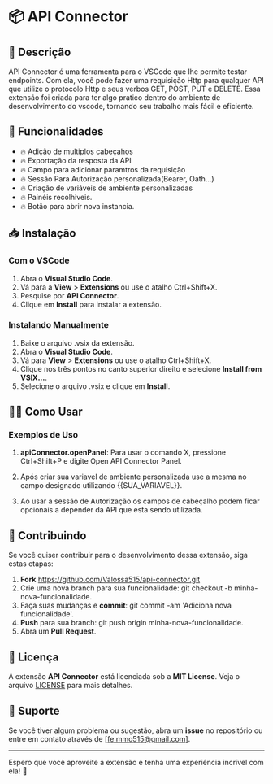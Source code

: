 # 📦 API Connector

## 🚀 Descrição

API Connector é uma ferramenta para o VSCode que lhe permite testar endpoints. Com ela, você pode fazer uma requisição Http para qualquer API que utilize o protocolo Http e seus verbos GET, POST, PUT e DELETE. Essa extensão foi criada para ter algo pratico dentro do ambiente de desenvolvimento do vscode, tornando seu trabalho mais fácil e eficiente.

## 🎉 Funcionalidades

- 🔥 Adição de multiplos cabeçahos
- 🔥 Exportação da resposta da API
- 🔥 Campo para adicionar paramtros da requisição
- 🔥 Sessão Para Autorização personalizada(Bearer, Oath...)
- 🔥 Criação de variáveis de ambiente personalizadas
- 🔥 Painéis recolhiveis.
- 🔥 Botão para abrir nova instancia.

## 📥 Instalação

### Com o VSCode
1. Abra o **Visual Studio Code**.
2. Vá para a **View** > **Extensions** ou use o atalho Ctrl+Shift+X.
3. Pesquise por **API Connector**.
4. Clique em **Install** para instalar a extensão.

### Instalando Manualmente

1. Baixe o arquivo .vsix da extensão.
2. Abra o **Visual Studio Code**.
3. Vá para **View** > **Extensions** ou use o atalho Ctrl+Shift+X.
4. Clique nos três pontos no canto superior direito e selecione **Install from VSIX...**.
5. Selecione o arquivo .vsix e clique em **Install**.

## 🧑‍💻 Como Usar

### Exemplos de Uso

1. **apiConnector.openPanel**: Para usar o comando X, pressione Ctrl+Shift+P e digite Open API Connector Panel.

2. Após criar sua variavel de ambiente personalizada use a mesma no campo designado utilizando {{SUA_VARIAVEL}}.

3. Ao usar a sessão de Autorização os campos de cabeçalho podem ficar opcionais a depender da API que esta sendo utilizada.

## 🐞 Contribuindo

Se você quiser contribuir para o desenvolvimento dessa extensão, siga estas etapas:

1. **Fork** https://github.com/Valossa515/api-connector.git
2. Crie uma nova branch para sua funcionalidade: git checkout -b minha-nova-funcionalidade.
3. Faça suas mudanças e **commit**: git commit -am 'Adiciona nova funcionalidade'.
4. **Push** para sua branch: git push origin minha-nova-funcionalidade.
5. Abra um **Pull Request**.

## 📝 Licença

A extensão **API Connector** está licenciada sob a **MIT License**. Veja o arquivo [LICENSE](LICENSE) para mais detalhes.

## 📱 Suporte

Se você tiver algum problema ou sugestão, abra um **issue** no repositório ou entre em contato através de [fe.mmo515@gmail.com].

---

Espero que você aproveite a extensão e tenha uma experiência incrível com ela! 🚀